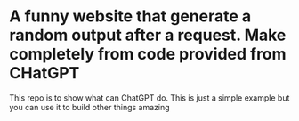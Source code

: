 # A funny website that generate a random output after a request. Make completely from code provided from CHatGPT
This repo is to show what can ChatGPT do. This is just a simple example but you can use it to build other things amazing
